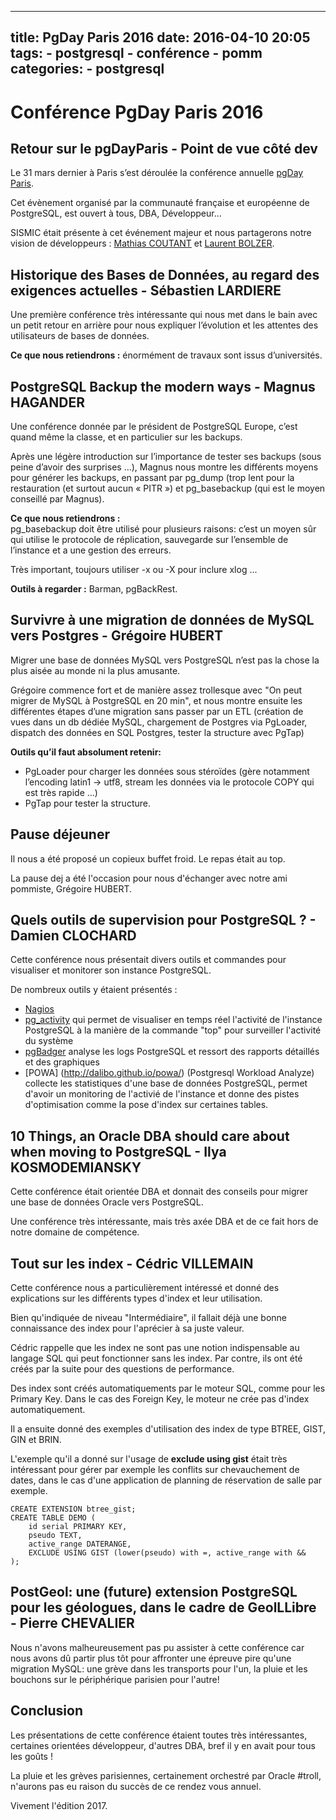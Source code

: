 ---
title: PgDay Paris 2016
date: 2016-04-10 20:05
tags:
    - postgresql
    - conférence
    - pomm
categories:
    - postgresql
----------------

# Conférence PgDay Paris 2016

## Retour sur le pgDayParis - Point de vue côté dev

Le 31 mars dernier à Paris s’est déroulée la conférence annuelle [pgDay Paris](http://www.pgday.paris). 

Cet évènement organisé par la communauté française et européenne de PostgreSQL, 
est ouvert à tous, DBA, Développeur...  

SISMIC était présente à cet événement majeur et nous partagerons notre vision 
de développeurs : [Mathias COUTANT](https://twitter.com/mcoutant) et [Laurent BOLZER](https://twitter.com/ryosaeba_fr).

## Historique des Bases de Données, au regard des exigences actuelles - Sébastien LARDIERE 

Une première conférence très intéressante qui nous met dans le bain avec un petit retour en arrière pour nous expliquer
l’évolution et les attentes des utilisateurs de bases de données. 

**Ce que nous retiendrons :** énormément de travaux sont issus d’universités.

## PostgreSQL Backup the modern ways - Magnus HAGANDER

Une conférence donnée par le président de PostgreSQL Europe, c’est quand même la classe, et en particulier sur les backups.

Après une légère introduction sur l’importance de tester ses backups (sous peine d’avoir des surprises ...), Magnus nous montre les différents moyens
pour générer les backups, en passant par pg_dump (trop lent pour la restauration (et surtout aucun « PITR ») et pg_basebackup (qui est le moyen conseillé par Magnus).

**Ce que nous retiendrons :**  
pg_basebackup doit être utilisé pour plusieurs raisons: c’est un moyen sûr qui utilise le protocole de réplication, 
sauvegarde sur l’ensemble de l’instance et a une gestion des erreurs.

Très important, toujours utiliser -x ou -X pour inclure xlog ...

**Outils à regarder :** Barman, pgBackRest.

## Survivre à une migration de données de MySQL vers Postgres - Grégoire HUBERT

Migrer une base de données MySQL vers PostgreSQL n’est pas la chose la plus aisée au monde ni la plus amusante.

Grégoire commence fort et de manière assez trollesque avec "On peut migrer de MySQL à PostgreSQL en 20 min", 
et nous montre ensuite les différentes étapes d’une migration sans passer par un ETL 
(création de vues dans un db dédiée MySQL, chargement de Postgres via PgLoader, dispatch des données en SQL Postgres, tester la structure avec PgTap)

**Outils qu’il faut absolument retenir:**

* PgLoader pour charger les données sous stéroïdes (gère notamment l’encoding latin1 -> utf8, stream les données via le protocole COPY qui est très rapide ...)
* PgTap pour tester la structure.

## Pause déjeuner ##

Il nous a été proposé un copieux buffet froid. Le repas était au top. 

La pause dej a été l'occasion pour nous d'échanger avec notre ami pommiste, Grégoire HUBERT.

## Quels outils de supervision pour PostgreSQL ? - Damien CLOCHARD

Cette conférence nous présentait divers outils et commandes pour visualiser et monitorer son instance PostgreSQL. 

De nombreux outils y étaient présentés : 

* [Nagios](https://www.nagios.org)
* [pg_activity](https://github.com/julmon/pg_activity) qui permet de visualiser en temps réel l'activité de l'instance PostgreSQL à la manière de la commande "top" pour surveiller l'activité du système
* [pgBadger](https://github.com/dalibo/pgbadger) analyse les logs PostgreSQL et ressort des rapports détaillés et des  graphiques 
* [POWA] (http://dalibo.github.io/powa/) (Postgresql Workload Analyze) collecte les statistiques d'une base de données PostgreSQL, permet d'avoir un monitoring 
 de l'activié de l'instance et donne des pistes d'optimisation comme la pose d'index sur certaines tables. 


## 10 Things, an Oracle DBA should care about when moving to PostgreSQL - Ilya KOSMODEMIANSKY

Cette conférence était orientée DBA et donnait des conseils pour migrer une base de données Oracle vers PostgreSQL. 

Une conférence très intéressante, mais très axée DBA et de ce fait hors de notre domaine de compétence. 

## Tout sur les index - Cédric VILLEMAIN 

Cette conférence nous a particulièrement intéressé et donné des explications sur les différents types d'index et leur utilisation. 

Bien qu'indiquée de niveau "Intermédiaire", il fallait déjà une bonne connaissance des index pour l'aprécier à sa juste valeur. 
 
Cédric rappelle que les index ne sont pas une notion indispensable au langage SQL qui peut fonctionner sans les index. Par contre, ils ont été créés par la suite pour des questions 
de performance. 

Des index sont créés automatiquements par le moteur SQL, comme pour les Primary Key. Dans le cas des Foreign Key, le moteur ne crée pas d'index automatiquement. 

Il a ensuite donné des exemples d'utilisation des index de type BTREE, GIST, GIN et BRIN. 

L'exemple qu'il a donné sur l'usage de **exclude using gist** était très intéressant pour gérer par exemple les conflits sur chevauchement de dates, 
dans le cas d'une application de planning de réservation de salle par exemple. 

    CREATE EXTENSION btree_gist;
    CREATE TABLE DEMO (
        id serial PRIMARY KEY, 
        pseudo TEXT, 
        active_range DATERANGE, 
        EXCLUDE USING GIST (lower(pseudo) with =, active_range with &&
    );


## PostGeol: une (future) extension PostgreSQL pour les géologues, dans le cadre de GeolLLibre - Pierre CHEVALIER

Nous n'avons malheureusement pas pu assister à cette conférence car nous avons dû partir plus tôt pour affronter une épreuve pire qu'une migration MySQL: 
une grève dans les transports pour l'un, la pluie et les bouchons sur le périphérique parisien pour l'autre! 


## Conclusion 

Les présentations de cette conférence étaient toutes très intéressantes, certaines orientées développeur, d'autres DBA, bref il y en avait pour tous les goûts !

La pluie et les grèves parisiennes, certainement orchestré par Oracle #troll, n'aurons pas eu raison du succès de ce rendez vous annuel.

Vivement l'édition 2017. 
